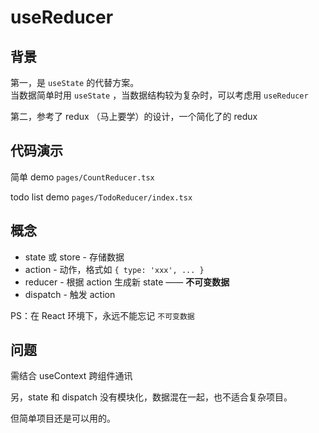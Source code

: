 # useReducer

## 背景

第一，是 `useState` 的代替方案。<br>
当数据简单时用 `useState` ，当数据结构较为复杂时，可以考虑用 `useReducer`

第二，参考了 redux （马上要学）的设计，一个简化了的 redux

## 代码演示

简单 demo `pages/CountReducer.tsx`

todo list demo `pages/TodoReducer/index.tsx`

## 概念

- state 或 store - 存储数据
- action - 动作，格式如 `{ type: 'xxx', ... }`
- reducer - 根据 action 生成新 state —— **不可变数据**
- dispatch - 触发 action

PS：在 React 环境下，永远不能忘记 `不可变数据`

## 问题

需结合 useContext 跨组件通讯

另，state 和 dispatch 没有模块化，数据混在一起，也不适合复杂项目。

但简单项目还是可以用的。
